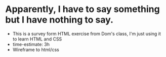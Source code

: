 # Apparently, I have to say something but I have nothing to say.
- This is a survey form HTML exercise from Dom's class, I'm just using it to learn HTML and CSS
- time-estimate: 3h
- Wireframe to html/css